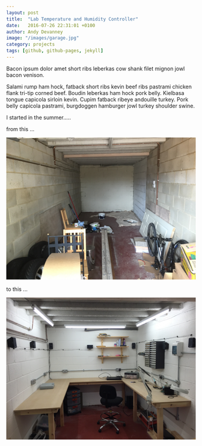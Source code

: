 ```yaml
---
layout: post
title:  "Lab Temperature and Humidity Controller"
date:   2016-07-26 22:31:01 +0100
author: Andy Devanney
image: "/images/garage.jpg"
category: projects
tags: [github, github-pages, jekyll]
---
```


Bacon ipsum dolor amet short ribs leberkas cow shank filet mignon jowl bacon venison.
<!--more-->
Salami rump ham hock, fatback short ribs kevin beef ribs pastrami chicken flank tri-tip corned beef. Boudin leberkas ham hock pork belly. Kielbasa tongue capicola sirloin kevin. Cupim fatback ribeye andouille turkey. Pork belly capicola pastrami, burgdoggen hamburger jowl turkey shoulder swine.



I started in the summer.....

from this ...

![My helpful screenshot](/images/garage.jpg)

to this ...

![My helpful screenshot](/images/workshop.jpg)
